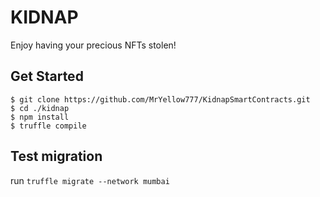 # KIDNAP

Enjoy having your precious NFTs stolen!

## Get Started

```console
$ git clone https://github.com/MrYellow777/KidnapSmartContracts.git
$ cd ./kidnap
$ npm install
$ truffle compile
```
## Test migration
run `truffle migrate --network mumbai`